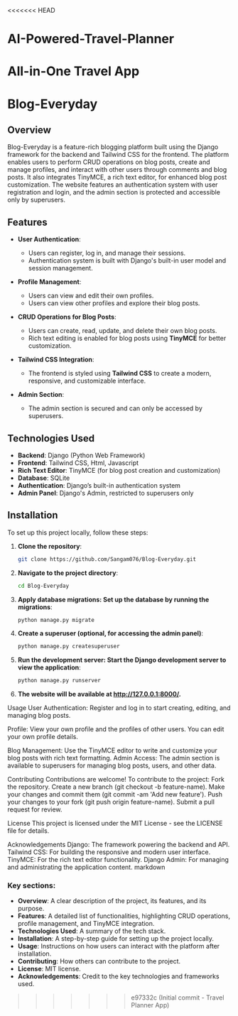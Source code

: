 <<<<<<< HEAD
# AI-Powered-Travel-Planner
All-in-One Travel App
=======
# Blog-Everyday

## Overview

Blog-Everyday is a feature-rich blogging platform built using the Django framework for the backend and Tailwind CSS for the frontend. The platform enables users to perform CRUD operations on blog posts, create and manage profiles, and interact with other users through comments and blog posts. It also integrates TinyMCE, a rich text editor, for enhanced blog post customization. The website features an authentication system with user registration and login, and the admin section is protected and accessible only by superusers.

## Features

- **User Authentication**: 
  - Users can register, log in, and manage their sessions.
  - Authentication system is built with Django's built-in user model and session management.
  
- **Profile Management**: 
  - Users can view and edit their own profiles.
  - Users can view other profiles and explore their blog posts.

- **CRUD Operations for Blog Posts**: 
  - Users can create, read, update, and delete their own blog posts.
  - Rich text editing is enabled for blog posts using **TinyMCE** for better customization.

- **Tailwind CSS Integration**: 
  - The frontend is styled using **Tailwind CSS** to create a modern, responsive, and customizable interface.

- **Admin Section**: 
  - The admin section is secured and can only be accessed by superusers.

## Technologies Used

- **Backend**: Django (Python Web Framework)
- **Frontend**: Tailwind CSS, Html, Javascript
- **Rich Text Editor**: TinyMCE (for blog post creation and customization)
- **Database**: SQLite 
- **Authentication**: Django’s built-in authentication system
- **Admin Panel**: Django's Admin, restricted to superusers only

## Installation

To set up this project locally, follow these steps:

1. **Clone the repository**:
   ```bash
   git clone https://github.com/Sangam076/Blog-Everyday.git

2. **Navigate to the project directory**:
   ```bash
   cd Blog-Everyday

3. **Apply database migrations: Set up the database by running the migrations**:
   ```bash
   python manage.py migrate
   
4.  **Create a superuser (optional, for accessing the admin panel)**:
    ```bash
    python manage.py createsuperuser


6. **Run the development server: Start the Django development server to view the application**:
   ```bash
   python manage.py runserver

7. **The website will be available at http://127.0.0.1:8000/.**

Usage
User Authentication:
Register and log in to start creating, editing, and managing blog posts.

Profile:
View your own profile and the profiles of other users. You can edit your own profile details.

Blog Management:
Use the TinyMCE editor to write and customize your blog posts with rich text formatting.
Admin Access:
The admin section is available to superusers for managing blog posts, users, and other data.

Contributing
Contributions are welcome! To contribute to the project:
Fork the repository.
Create a new branch (git checkout -b feature-name).
Make your changes and commit them (git commit -am 'Add new feature').
Push your changes to your fork (git push origin feature-name).
Submit a pull request for review.

License
This project is licensed under the MIT License - see the LICENSE file for details.

Acknowledgements
Django: The framework powering the backend and API.
Tailwind CSS: For building the responsive and modern user interface.
TinyMCE: For the rich text editor functionality.
Django Admin: For managing and administrating the application content.
markdown


### Key sections:

- **Overview**: A clear description of the project, its features, and its purpose.
- **Features**: A detailed list of functionalities, highlighting CRUD operations, profile management, and TinyMCE integration.
- **Technologies Used**: A summary of the tech stack.
- **Installation**: A step-by-step guide for setting up the project locally.
- **Usage**: Instructions on how users can interact with the platform after installation.
- **Contributing**: How others can contribute to the project.
- **License**: MIT license.
- **Acknowledgements**: Credit to the key technologies and frameworks used.


>>>>>>> e97332c (Initial commit - Travel Planner App)
